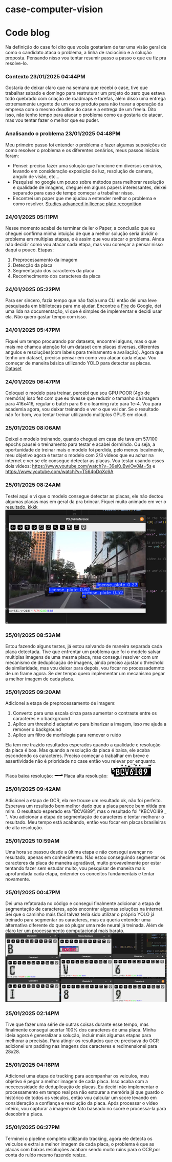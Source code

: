# case-computer-vision



# Code blog

Na definição do case foi dito que vocês gostariam de ter uma visão geral de como o candidato ataca o problema, a linha de raciocínio e a solução proposta. Pensando nisso vou tentar resumir passo a passo o que eu fiz pra resolve-lo. 


### Contexto 23/01/2025 04:44PM

Gostaria de deixar claro que na semana que recebi o case, tive que trabalhar sabado e domingo para restruturar um projeto do zero que estava todo quebrado com criação de roadmaps e tarefas, além disso uma entrega extremamente urgente de um outro produto para não travar a operação da empresa com o mesmo deadline do case e a entrega de um freela. Dito isso, não tenho tempo para atacar o problema como eu gostaria de atacar, mas vou tentar fazer o melhor que eu puder.


### Analisando o problema 23/01/2025 04:48PM
Meu primeiro passo foi entender o problema e fazer algumas suposições de como resolver o problema e os diferentes cenários, meus passos iniciais foram:
- Pensei: preciso fazer uma solução que funcione em diversos cenários, levando em consideração exposição de luz, resolução de camera, angulo de visão, etc...
- Pesquisei no google um pouco sobre métodos para melhorar resolução e qualidade de imagens, cheguei em alguns papers interessantes, deixei separado para caso de tempo começar a trabalhar nisso.
- Encontrei um paper que me ajudou a entender melhor o problema e como resolver. [Studies advanced in license plate recognition](https://www.researchgate.net/publication/372823340_Studies_Advanced_in_License_Plate_Recognition)

### 24/01/2025 05:11PM
Nesse momento acabei de terminar de ler o Paper, a conclusão que eu cheguei confirma minha intuição de que a melhor solução seria dividir o problema em multiplas etapas, e é assim que vou atacar o problema. Ainda não decidir como vou atacar cada etapa, mas vou começar a pensar nisso daqui a pouco.
Etapas:
1) Preprocessamento da imagem
2) Detecção da placa
3) Segmentação dos caracteres da placa
4) Reconhecimento dos caracteres da placa

### 24/01/2025 05:22PM
Para ser sincero, fazia tempo que não fazia uma CLI então dei uma leve pesquisada em bibliotecas para me ajudar. Encontre a [Fire](https://github.com/google/python-fire/blob/master/docs/guide.md) do Google, dei uma lida na documentação, vi que é simples de implementar e decidi usar ela. Não quero gastar tempo com isso.


### 24/01/2025 05:47PM
Fiquei um tempo procurando por datasets, encontrei alguns, mas o que mais me chamou atenção foi um dataset com placas diversas, diferentes angulos e resoluções(com labels para treinamento e avaliação). Agora que tenho um dataset, preciso pensar em como vou atacar cada etapa. Vou começar de maneira básica utilizando YOLO para detectar as placas. [Dataset](https://www.kaggle.com/datasets/fareselmenshawii/license-plate-dataset)


### 24/01/2025 06:47PM
Coloquei o modelo para treinar, percebi que sou GPU POOR (4gb de memória) isso fez com que eu tivesse que reduzir o tamanho da imagem para 416x416, regular o batch para 6 e o learning rate para 1e-4. Vou para academia agora, vou deixar treinando e ver o que vai dar. Se o resultado não for bom, vou tentar treinar utilizando multiplos GPUS em cloud. 


### 25/01/2025 08:06AM
Deixei o modelo treinando, quando cheguei em casa ele tava em 57/100 epochs pausei o treinamento para testar e acabei dormindo. Ou seja, a oportunidade de treinar mais o modelo foi perdida, pelo menos localmente, meu objetivo agora é testar o modelo com 2/3 vídeos que eu achar na internet e ver se ele consegue detectar as placas.
Vou testar usando esses dois vídeos: https://www.youtube.com/watch?v=39eKuBwiOv0&t=5s e https://www.youtube.com/watch?v=T564pDqXc6A


### 25/01/2025 08:24AM
Testei aqui e vi que o modelo consegue detectar as placas, ele não dectou algumas placas mas em geral da pra brincar. Fiquei muito animado em ver o resultado. kkkk 
![License Plate Detection](media/image.png)

### 25/01/2025 08:53AM
Estou fazendo alguns testes, já estou salvando de maneira separada cada placa detectada. Tive que enfrentar um problema que foi o modelo salvar multiplas imagens de uma mesma placa, mas consegui resolver com um mecanismo de deduplicação de imagens, ainda preciso ajustar o threshold de similaridade, mas vou deixar para depois, vou focar no processademnto de um frame agora. Se der tempo quero implementar um mecanismo pegar a melhor imagem de cada placa.

### 25/01/2025 09:20AM
Adicionei a etapa de preprocessamento de imagem:
1) Converto para uma escala cinza para aumentar o contraste entre os caracteres e o background
2) Aplico um threshold adaptativo para binarizar a imagem, isso me ajuda a remover o background
3) Aplico um filtro de morfologia para remover o ruido 

Ela tem me trazido resultados esperados quando a qualidade e resolução da placa é boa. Mas quando a resolução da placa é baixa, ele acaba escondendo os caracteres. Preciso começar a trabalhar em breve e assertividade não é prioridade no case então vou relevar por enquanto.
Placa baixa resolução:
![placa_baixa_resolucao](media/placa_pre_baixa_res.jpg)
Placa alta resolução:
![placa_boa_resolucao](media/placa_pre_boa_res.jpg)

### 25/01/2025 09:42AM
Adicionei a etapa de OCR, ela me trouxe um resultado ok, não foi perfeito. Esperava um resultado bem melhor dado que a placa parece bem nitida pra mim. O resultado esperado era "BCV6I89", mas o resultado foi "KBCVOI89 _ ". Vou adicionar a etapa de segmentação de caracteres e tentar melhorar o resultado. Meu tempo está acabando, então vou focar em placas brasileiras de alta resolução.

### 25/01/2025 10:59AM
Uma hora se passou desde a última etapa e não consegui avançar no resultado, apenas em conhecimento. Não estou conseguindo segmentar os caracteres da placa de maneira agradável, muito provavelmente por estar tentando fazer sem estudar muito, vou pesquisar de maneira mais aprofundada cada etapa, entender os conceitos fundamentais e tentar novamente.

### 25/01/2025 00:47PM
Dei uma refatorada no código e consegui finalmente adicionar a etapa de segmentação de caracteres, após encontrar algumas soluções na internet. Sei que o caminho mais fácil talvez teria sido utilizar o próprio YOLO já treinado para segmentar os caracteres, mas eu queria entender uma alternativa diferente do que só plugar uma rede neural já treinada. Além de claro ter um processamento computacional mais barato.
![Segmentation](media/segmentation.png)

### 25/01/2025 02:14PM
Tive que fazer uma série de outras coisas durante esse tempo, mas finalmente consegui acertar 100% dos caracteres de uma placa. Minha ideia agora é generalizar a solução, incluir mais algumas etapas para melhorar a precisão. Para atingir os resultados que eu precisava do OCR adicionei um padding nas imagens dos caracteres e redimensionei para 28x28.

### 25/01/2025 04:16PM
Adicionei uma etapa de tracking para acompanhar os veiculos, meu objetivo é pegar a melhor imagem de cada placa. Isso acaba com a nececessidade de deduplicação de placas. Eu decidi não implementar o processamento em tempo real pra não estourar a memória já que guardo o histórico de todos os veículos, então vou calcular um score levando em consideração a confiança e resolução da placa. Após processar o vídeo inteiro, vou capturar a imagem de fato baseado no score e processa-la para descobrir a placa.


### 25/01/2025 06:27PM
Terminei o pipeline completo utilizando tracking, agora ele detecta os veiculos e extrai a melhor imagem de cada placa, o problema é que as placas com baixas resoluções acabam sendo muito ruins para o OCR,por conta do ruído mesmo fazendo resize.
